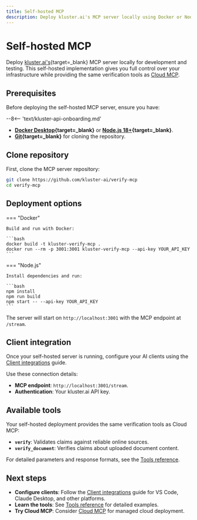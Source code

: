 ```yaml
---
title: Self-hosted MCP
description: Deploy kluster.ai's MCP server locally using Docker or Node.js for development and testing with full control over your infrastructure.
---
```


# Self-hosted MCP

Deploy [kluster.ai's](https://www.kluster.ai/){target=\_blank} MCP server locally for development and testing. This self-hosted implementation gives you full control over your infrastructure while providing the same verification tools as [Cloud MCP](/get-started/mcp/cloud/platform/).

## Prerequisites

Before deploying the self-hosted MCP server, ensure you have:

--8<-- 'text/kluster-api-onboarding.md'
- **[Docker Desktop](https://www.docker.com/products/docker-desktop/){target=_blank}** or **[Node.js 18+](https://nodejs.org/){target=_blank}**.
- **[Git](https://git-scm.com/){target=_blank}** for cloning the repository.

## Clone repository

First, clone the MCP server repository:

```bash
git clone https://github.com/kluster-ai/verify-mcp
cd verify-mcp
```

## Deployment options

=== "Docker"

    Build and run with Docker:

    ```bash
    docker build -t kluster-verify-mcp .
    docker run --rm -p 3001:3001 kluster-verify-mcp --api-key YOUR_API_KEY
    ```

=== "Node.js"

    Install dependencies and run:

    ```bash
    npm install
    npm run build
    npm start -- --api-key YOUR_API_KEY
    ```

The server will start on `http://localhost:3001` with the MCP endpoint at `/stream`.

## Client integration

Once your self-hosted server is running, configure your AI clients using the [Client integrations](/get-started/mcp/integrations/) guide.

Use these connection details:

- **MCP endpoint**: `http://localhost:3001/stream`.
- **Authentication**: Your kluster.ai API key.

## Available tools

Your self-hosted deployment provides the same verification tools as Cloud MCP:

- **`verify`**: Validates claims against reliable online sources.
- **`verify_document`**: Verifies claims about uploaded document content.

For detailed parameters and response formats, see the [Tools reference](/get-started/mcp/tools/).

## Next steps

- **Configure clients**: Follow the [Client integrations](/get-started/mcp/integrations/) guide for VS Code, Claude Desktop, and other platforms.
- **Learn the tools**: See [Tools reference](/get-started/mcp/tools/) for detailed examples.
- **Try Cloud MCP**: Consider [Cloud MCP](/get-started/mcp/cloud/platform/) for managed cloud deployment.